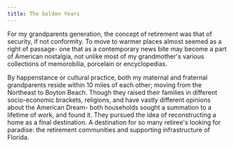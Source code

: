 ```yaml
---
title: The Golden Years
---
```


For my grandparents generation, the concept of retirement was that of security, if not conformity. To move to warmer places almost seemed as a right of passage- one that as a contemporary news bite may become a part of American nostalgia, not unlike most of my grandmother's various collections of memorobilia, porcelain or encyclopedias.

By happenstance or cultural practice, both my maternal and fraternal grandparents reside within 10 miles of each other; moving from the Northeast to Boyton Beach. Though they raised their families in different socio-economic brackets, religions, and have vastly different opinions about the American Dream- both households sought a summation to a lifetime of work, and found it. They pursued the idea of reconstructing a home as a final destination. A destination for so many retiree's looking for paradise: the retirement communities and supporting infrastructure of Florida.
